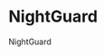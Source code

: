 <!--
 * @Author: k
 * @Date: 2020-02-12 21:27:41
 * @LastEditTime : 2020-02-12 22:08:42
 * @LastEditors  : k
 * @Description: readme file
 * @FilePath: /NightGuard/README.md
 -->
# NightGuard
NightGuard

